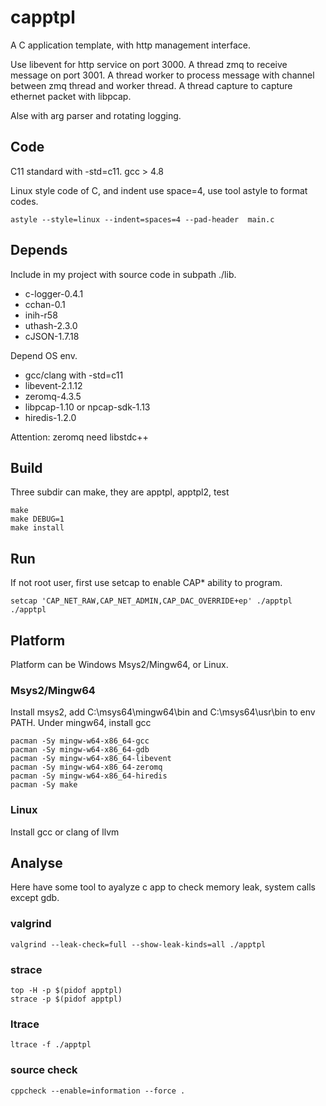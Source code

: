 # capptpl

A C application template, with http management interface.

Use libevent for http service on port 3000.
A thread zmq to receive message on port 3001.
A thread worker to process message with channel between zmq thread and worker thread.
A thread capture to capture ethernet packet with libpcap.

Alse with arg parser and rotating logging.

## Code

C11 standard with -std=c11.
gcc > 4.8

Linux style code of C, and indent use space=4, use tool astyle to format codes.

```
astyle --style=linux --indent=spaces=4 --pad-header  main.c
```


## Depends

Include in my project with source code in subpath ./lib. 
- c-logger-0.4.1
- cchan-0.1
- inih-r58
- uthash-2.3.0
- cJSON-1.7.18

Depend OS env.
- gcc/clang with -std=c11
- libevent-2.1.12
- zeromq-4.3.5
- libpcap-1.10 or npcap-sdk-1.13
- hiredis-1.2.0

Attention: zeromq need libstdc++

## Build

Three subdir can make, they are apptpl, apptpl2, test

```
make
make DEBUG=1
make install
```

## Run

If not root user, first use setcap to enable CAP* ability to program.

```
setcap 'CAP_NET_RAW,CAP_NET_ADMIN,CAP_DAC_OVERRIDE+ep' ./apptpl
./apptpl
```

## Platform

Platform can be Windows Msys2/Mingw64, or Linux.

### Msys2/Mingw64

Install msys2, add C:\msys64\mingw64\bin and C:\msys64\usr\bin to env PATH.
Under mingw64, install gcc

```
pacman -Sy mingw-w64-x86_64-gcc
pacman -Sy mingw-w64-x86_64-gdb
pacman -Sy mingw-w64-x86_64-libevent
pacman -Sy mingw-w64-x86_64-zeromq
pacman -Sy mingw-w64-x86_64-hiredis
pacman -Sy make
```

### Linux

Install gcc or clang of llvm


## Analyse

Here have some tool to ayalyze c app to check memory leak, system calls except gdb.

### valgrind

```
valgrind --leak-check=full --show-leak-kinds=all ./apptpl
```

### strace

```
top -H -p $(pidof apptpl)
strace -p $(pidof apptpl)
```

### ltrace

```
ltrace -f ./apptpl
```

### source check

```
cppcheck --enable=information --force .
```
